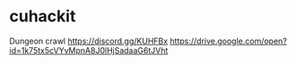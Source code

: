 # cuhackit
Dungeon crawl
https://discord.gg/KUHFBx
https://drive.google.com/open?id=1k75tx5cVYvMpnA8J0lHjSadaaG6tJVht
